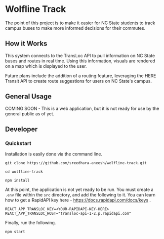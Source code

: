 # Wolfline Track

The point of this project is to make it easier for NC State students to track campus buses to make more informed decisions for their commutes.

## How it Works

This system connects to the TransLoc API to pull information on NC State buses and routes in real time. Using this information, visuals are rendered on a map which is displayed to the user.

Future plans include the addition of a routing feature, leveraging the HERE Transit API to create route suggestions for users on NC State's campus.

## General Usage

COMING SOON - This is a web application, but it is not ready for use by the general public as of yet.

## Developer

### Quickstart

Installation is easily done via the command line.

```
git clone https://github.com/sreedhara-aneesh/wolfline-track.git

cd wolfline-track

npm install
```

At this point, the application is not yet ready to be run. You must create a `.env` file within the `src` directory, and add the following to it. You can learn how to get a RapidAPI key here - https://docs.rapidapi.com/docs/keys .

```
REACT_APP_TRANSLOC_KEY=<YOUR-RAPIDAPI-KEY-HERE>
REACT_APP_TRANSLOC_HOST="transloc-api-1-2.p.rapidapi.com"
```

Finally, run the following.

```
npm start
```
